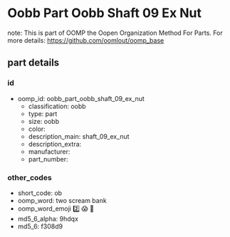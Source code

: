 # Oobb Part Oobb Shaft 09 Ex Nut  

note: This is part of OOMP the Oopen Organization Method For Parts. For more details: https://github.com/oomlout/oomp_base

##  part details





### id
* oomp_id: oobb_part_oobb_shaft_09_ex_nut
  * classification: oobb
  * type: part
  * size: oobb
  * color: 
  * description_main: shaft_09_ex_nut
  * description_extra: 
  * manufacturer: 
  * part_number: 

### other_codes
* short_code: ob
* oomp_word: two scream bank
* oomp_word_emoji :two: :scream: :bank:
* md5_6_alpha: 9hdqx
* md5_6: f308d9